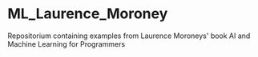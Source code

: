 # ML_Laurence_Moroney
Repositorium containing examples from Laurence Moroneys' book AI and Machine Learning for Programmers
